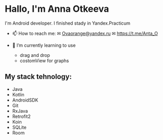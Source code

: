 # Hallo, I'm Anna Otkeeva

I'm Android developer. I finished stady in Yandex.Practicum

- 📫 How to reach me: 
   ✉ Ovaorange@yandex.ru
   ✉ https://t.me/Anta_O

- 🌱 I’m currently learning to use
	- drag and drop
 	- costomView for graphs
  
## My stack tehnology:
 - Java
 - Kotlin
 - AndroidSDK
 - Git
 - RxJava
 - Retrofit2
 - Koin
 - SQLite
 - Room
